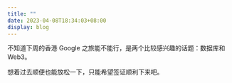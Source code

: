 ```yaml
---
title: ""
date: 2023-04-08T18:34:03+08:00
display: blog
---
```


不知道下周的香港 Google 之旅能不能行，是两个比较感兴趣的话题：数据库和 Web3。

想着过去顺便也能放松一下，只能希望签证顺利下来吧。
